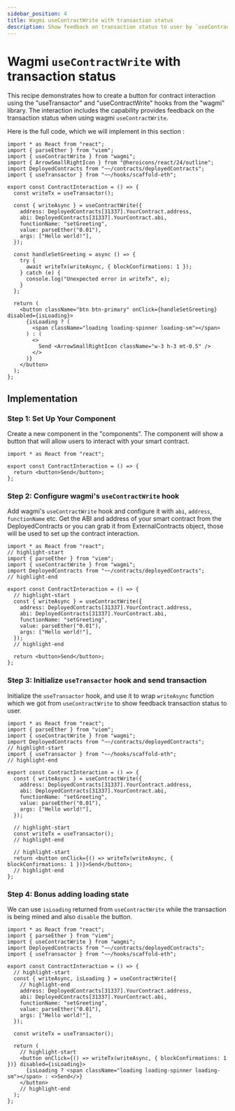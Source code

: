 ```yaml
---
sidebar_position: 4
title: Wagmi useContractWrite with transaction status
description: Show feedback on transaction status to user by `useContractWrite` along with `useTransactor`
---
```


# Wagmi `useContractWrite` with transaction status

This recipe demonstrates how to create a button for contract interaction using the "useTransactor" and "useContractWrite" hooks from the "wagmi" library. The interaction includes the capability provides feedback on the transaction status when using wagmi `useContractWrite`.

Here is the full code, which we will implement in this section :

```tsx title="components/ContractInteraction.tsx"
import * as React from "react";
import { parseEther } from "viem";
import { useContractWrite } from "wagmi";
import { ArrowSmallRightIcon } from "@heroicons/react/24/outline";
import DeployedContracts from "~~/contracts/deployedContracts";
import { useTransactor } from "~~/hooks/scaffold-eth";

export const ContractInteraction = () => {
  const writeTx = useTransactor();

  const { writeAsync } = useContractWrite({
    address: DeployedContracts[31337].YourContract.address,
    abi: DeployedContracts[31337].YourContract.abi,
    functionName: "setGreeting",
    value: parseEther("0.01"),
    args: ["Hello world!"],
  });

  const handleSetGreeting = async () => {
    try {
      await writeTx(writeAsync, { blockConfirmations: 1 });
    } catch (e) {
      console.log("Unexpected error in writeTx", e);
    }
  };

  return (
    <button className="btn btn-primary" onClick={handleSetGreeting} disabled={isLoading}>
      {isLoading ? (
        <span className="loading loading-spinner loading-sm"></span>
      ) : (
        <>
          Send <ArrowSmallRightIcon className="w-3 h-3 mt-0.5" />
        </>
      )}
    </button>
  );
};
```

## Implementation

### Step 1: Set Up Your Component

Create a new component in the "components". The component will show a button that will allow users to interact with your smart contract.

```tsx title="components/ContractInteraction.tsx"
import * as React from "react";

export const ContractInteraction = () => {
  return <button>Send</button>;
};
```

### Step 2: Configure wagmi's `useContractWrite` hook

Add wagmi's `useContractWrite` hook and configure it with `abi`, `address`, `functionName` etc. Get the ABI and address of your smart contract from the DeployedContracts or you can grab it from ExternalContracts object, those will be used to set up the contract interaction.

```tsx
import * as React from "react";
// highlight-start
import { parseEther } from "viem";
import { useContractWrite } from "wagmi";
import DeployedContracts from "~~/contracts/deployedContracts";
// highlight-end

export const ContractInteraction = () => {
  // highlight-start
  const { writeAsync } = useContractWrite({
    address: DeployedContracts[31337].YourContract.address,
    abi: DeployedContracts[31337].YourContract.abi,
    functionName: "setGreeting",
    value: parseEther("0.01"),
    args: ["Hello world!"],
  });
  // highlight-end

  return <button>Send</button>;
};
```

### Step 3: Initialize `useTransactor` hook and send transaction

Initialize the `useTransactor` hook, and use it to wrap `writeAsync` function which we got from `useContractWrite` to show feedback transaction status to user.

```tsx
import * as React from "react";
import { parseEther } from "viem";
import { useContractWrite } from "wagmi";
import DeployedContracts from "~~/contracts/deployedContracts";
// highlight-start
import { useTransactor } from "~~/hooks/scaffold-eth";
// highlight-end

export const ContractInteraction = () => {
  const { writeAsync } = useContractWrite({
    address: DeployedContracts[31337].YourContract.address,
    abi: DeployedContracts[31337].YourContract.abi,
    functionName: "setGreeting",
    value: parseEther("0.01"),
    args: ["Hello world!"],
  });

  // highlight-start
  const writeTx = useTransactor();
  // highlight-end

  // highlight-start
  return <button onClick={() => writeTx(writeAsync, { blockConfirmations: 1 })}>Send</button>;
  // highlight-end
};
```

### Step 4: Bonus adding loading state

We can use `isLoading` returned from `useContractWrite` while the transaction is being mined and also `disable` the button.

```tsx
import * as React from "react";
import { parseEther } from "viem";
import { useContractWrite } from "wagmi";
import DeployedContracts from "~~/contracts/deployedContracts";
import { useTransactor } from "~~/hooks/scaffold-eth";

export const ContractInteraction = () => {
  // highlight-start
  const { writeAsync, isLoading } = useContractWrite({
    // highlight-end
    address: DeployedContracts[31337].YourContract.address,
    abi: DeployedContracts[31337].YourContract.abi,
    functionName: "setGreeting",
    value: parseEther("0.01"),
    args: ["Hello world!"],
  });

  const writeTx = useTransactor();

  return (
    // highlight-start
    <button onClick={() => writeTx(writeAsync, { blockConfirmations: 1 })} disabled={isLoading}>
      {isLoading ? <span className="loading loading-spinner loading-sm"></span> : <>Send</>}
    </button>
    // highlight-end
  );
};
```
